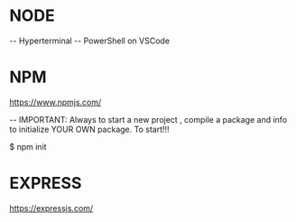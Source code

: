 
# NODE

-- Hyperterminal
-- PowerShell on VSCode


# NPM
https://www.npmjs.com/

-- IMPORTANT: 
Always to start a new project , compile a package and info to initialize YOUR OWN package. To start!!!

$ npm init


# EXPRESS
https://expressjs.com/
